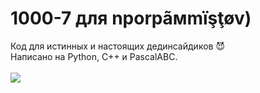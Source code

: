 # 1000-7 для npоrрãмmïşţøv)
Код для истинных и настоящих дединсайдиков 😈<br>
Написано на Python, C++ и PascalABC.<br><br>
<img src="https://memepedia.ru/wp-content/uploads/2019/08/ded-insayd-5-768x768.jpg">
